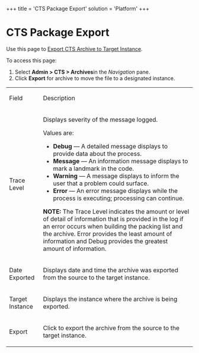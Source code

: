+++
title = 'CTS Package Export'
solution = 'Platform'
+++

# CTS Package Export

<div class="use">

Use this page to [Export CTS Archive to Target
Instance](../Use_Cases/Export_CTS_Archive_to_Target_Instance.htm).

</div>

To access this page:

1.  Select **Admin \> CTS \> Archives**in the *Navigation* pane.
2.  Click **Export** for archive to move the file to a designated
    instance.

<table>
<tbody>
<tr class="odd">
<td><p>Field</p></td>
<td><p>Description</p></td>
</tr>
<tr class="even">
<td><p>Trace Level</p></td>
<td><p>Displays severity of the message logged.</p>
<p>Values are:</p>
<ul>
<li><strong>Debug</strong> — A detailed message displays to provide data about the process.</li>
<li><strong>Message</strong> — An information message displays to mark a landmark in the code.</li>
<li><strong>Warning</strong> — A message displays to inform the user that a problem could surface.</li>
<li><strong>Error</strong> — An error message displays while the process is executing; processing can continue.</li>
</ul>
<p><strong>NOTE:</strong> The Trace Level indicates the amount or level of detail of information that is provided in the log if an error occurs when building the packing list and the archive. Error provides the least amount of information and Debug provides the greatest amount of information.</p></td>
</tr>
<tr class="odd">
<td><p>Date Exported</p></td>
<td><p>Displays date and time the archive was exported from the source to the target instance.</p></td>
</tr>
<tr class="even">
<td><p>Target Instance</p></td>
<td><p>Displays the instance where the archive is being exported.</p></td>
</tr>
<tr class="odd">
<td><p>Export</p></td>
<td><p>Click to export the archive from the source to the target instance.</p></td>
</tr>
</tbody>
</table>
